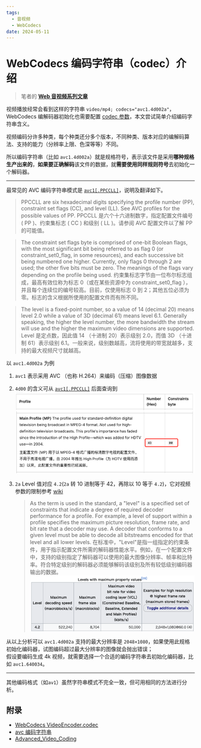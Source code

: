```yaml
---
tags:
  - 音视频
  - WebCodecs
date: 2024-05-11
---
```


# WebCodecs 编码字符串（codec）介绍

> 笔者的 [**Web 音视频系列文章**](/tag/WebAV)

视频播放经常会看到这样的字符串 `video/mp4; codecs="avc1.4d002a"`，WebCodecs 编解码器初始化也需要配置 [codec 参数][1]，本文尝试简单介绍编码字符串含义。

视频编码分许多种类，每个种类还分多个版本，不同种类、版本对应的编解码算法、支持的能力（分辨率上限、色深等等）不同。

所以编码字符串（比如 `avc1.4d002a`）就是规格符号，表示该文件是采用**哪种规格生产出来的**，**如果要正确解码**该文件的数据，就**需要使用同样规则符号**去初始化一个解码器。

---

最常见的 AVC 编码字符串模式是 [`avc1[.PPCCLL]`][2]，说明及翻译如下。

> PPCCLL are six hexadecimal digits specifying the profile number (PP), constraint set flags (CC), and level (LL). See AVC profiles for the possible values of PP.
> PPCCLL 是六个十六进制数字，指定配置文件编号 ( PP )、约束集标志 ( CC ) 和级别 ( LL )。请参阅 AVC 配置文件以了解 PP 的可能值。

> The constraint set flags byte is comprised of one-bit Boolean flags, with the most significant bit being referred to as flag 0 (or constraint_set0_flag, in some resources), and each successive bit being numbered one higher. Currently, only flags 0 through 2 are used; the other five bits must be zero. The meanings of the flags vary depending on the profile being used.
> 约束集标志字节由一位布尔标志组成，最高有效位称为标志 0（或在某些资源中为 constraint_set0_flag ），并且每个连续位的编号较高。目前，仅使用标志 0 到 2；其他五位必须为零。标志的含义根据所使用的配置文件而有所不同。

> The level is a fixed-point number, so a value of 14 (decimal 20) means level 2.0 while a value of 3D (decimal 61) means level 6.1. Generally speaking, the higher the level number, the more bandwidth the stream will use and the higher the maximum video dimensions are supported.
> Level 是定点数，因此值 14 （十进制 20）表示级别 2.0，而值 3D （十进制 61）表示级别 6.1。一般来说，级别数越高，流将使用的带宽就越多，支持的最大视频尺寸就越高。

以 `avc1.4d002a` 为例

1. `avc1` 表示采用 AVC （也称 H.264）来编码（压缩）图像数据
2. `4d00` 的含义可从 [`avc1[.PPCCLL]`][2] 后面查询到
   ![](./4d00.png)

3. `2a` Level 值对应 `4.2`(`2a` 转 10 进制等于 42，再除以 10 等于 `4.2`)，它对视频参数的限制参考 [wiki][3]
   > As the term is used in the standard, a "level" is a specified set of constraints that indicate a degree of required decoder performance for a profile. For example, a level of support within a profile specifies the maximum picture resolution, frame rate, and bit rate that a decoder may use. A decoder that conforms to a given level must be able to decode all bitstreams encoded for that level and all lower levels.
   > 在标准中，"Level"是指一组指定的约束条件，用于指示配置文件所需的解码器性能水平。例如，在一个配置文件中，支持的级别指定了解码器可以使用的最大图像分辨率、帧率和比特率。符合特定级别的解码器必须能够解码该级别及所有较低级别编码器输出的数据。
   > ![](./level.png)

从以上分析可以 `avc1.4d002a` 支持的最大分辨率是 `2048×1080`，如果使用此规格初始化编码器，试图编码超过最大分辨率的图像就会抛出错误；  
假设要编码生成 4k 视频，就需要选择一个合适的编码字符串去初始化编码器，比如 `avc1.640034`。

---

其他编码格式（如`av1`）虽然字符串模式不完全一致，但可用相同的方法进行分析。

## 附录

- [WebCodecs VideoEncoder.codec][1]
- [avc 编码字符串][2]
- [Advanced_Video_Coding][3]

[1]: https://developer.mozilla.org/en-US/docs/Web/API/VideoEncoder/configure#codec
[2]: https://developer.mozilla.org/en-US/docs/Web/Media/Formats/codecs_parameter#avc1.ppccll
[3]: https://en.wikipedia.org/wiki/Advanced_Video_Coding
